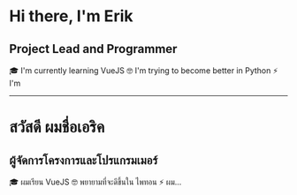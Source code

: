 # Hi there, I'm Erik
## Project Lead and Programmer

🎓  I'm currently learning VueJS 
🤓  I'm trying to become better in Python
⚡️   I'm 

---
# สวัสดี ผมชื่อเอริค
## ผู้จัดการโครงการและโปรแกรมเมอร์
🎓  ผมเรียน VueJS
🤓  พยายามที่จะดีขึ้นใน ไพทอน
⚡️  ผม...